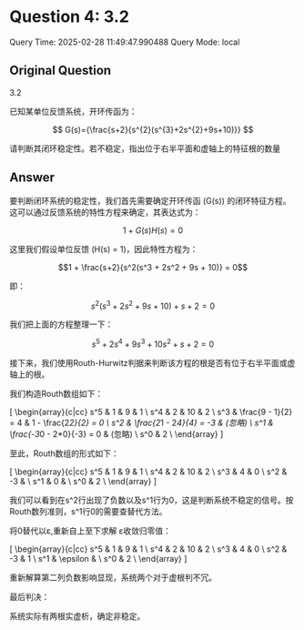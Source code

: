 # Question 4: 3.2

Query Time: 2025-02-28 11:49:47.990488
Query Mode: local

## Original Question
3.2  

已知某单位反馈系统，开环传函为：  

$$
G(s)={\frac{s+2}{s^{2}(s^{3}+2s^{2}+9s+10)}}
$$  

请判断其闭环稳定性。若不稳定，指出位于右半平面和虚轴上的特征根的数量

## Answer
要判断闭环系统的稳定性，我们首先需要确定开环传函 \(G(s)\) 的闭环特征方程。这可以通过反馈系统的特性方程来确定，其表达式为：

$$1 + G(s)H(s) = 0$$

这里我们假设单位反馈 \(H(s) = 1\)，因此特性方程为：

$$1 + \frac{s+2}{s^2(s^3 + 2s^2 + 9s + 10)} = 0$$

即：

$$
s^2(s^3 + 2s^2 + 9s + 10) + s + 2 = 0
$$

我们把上面的方程整理一下：

$$
s^5 + 2s^4 + 9s^3 + 10s^2 + s + 2 = 0
$$

接下来，我们使用Routh-Hurwitz判据来判断该方程的根是否有位于右半平面或虚轴上的根。

我们构造Routh数组如下：

\[
\begin{array}{c|cc}
s^5 & 1  & 9 & 1 \\
s^4 & 2  & 10  & 2 \\
s^3 & \frac{9 - 1}{2} = 4   & 1 - \frac{2*2}{2} = 0 \\
s^2 & \frac{2*1 - 2*4}{4} = -3 & (忽略) \\
s^1 & \frac{-3*0 - 2*0}{-3} = 0 & (忽略) \\
s^0 & 2 \\
\end{array}
\]

至此，Routh数组的形式如下：

\[
\begin{array}{c|cc}
s^5 & 1 & 9 & 1 \\
s^4 & 2 & 10 & 2 \\
s^3 & 4 & 0 \\
s^2 & -3 & \\
s^1 & 0 & \\
s^0 & 2 \\
\end{array}
\]

我们可以看到在s^2行出现了负数以及s^1行为0，这是判断系统不稳定的信号。按Routh数列准则，s^1行0的需要查替代方法。

将0替代以ε,重新自上至下求解 ε收敛归零值：

\[
\begin{array}{c|cc}
s^5 & 1 & 9 & 1 \\
s^4 & 2 & 10 & 2 \\
s^3 & 4 & 0 \\
s^2 & -3 & 1 \\
s^1 & \epsilon & \\
s^0 & 2 \\
\end{array}
\]

重新解算第二列负数影响显现，系统两个对于虚根判不冗。

最后判决：

系统实际有两根实虚析，确定非稳定。